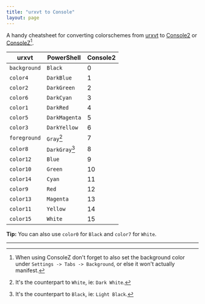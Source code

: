 ```yaml
---
title: "urxvt to Console"
layout: page
---
```


A handy cheatsheet for converting colorschemes from [urxvt](http://software.schmorp.de/pkg/rxvt-unicode.html) to [Console2](http://sourceforge.net/projects/console/) or [ConsoleZ](https://github.com/cbucher/console)[^1].

| urxvt        | PowerShell     | Console2 |
|--------------|----------------|----------|
| `background` | `Black`        | 0        |
| `color4`     | `DarkBlue`     | 1        |
| `color2`     | `DarkGreen`    | 2        |
| `color6`     | `DarkCyan`     | 3        |
| `color1`     | `DarkRed`      | 4        |
| `color5`     | `DarkMagenta`  | 5        |
| `color3`     | `DarkYellow`   | 6        |
| `foreground` | `Gray`[^2]     | 7        |
| `color8`     | `DarkGray`[^3] | 8        |
| `color12`    | `Blue`         | 9        |
| `color10`    | `Green`        | 10       |
| `color14`    | `Cyan`         | 11       |
| `color9`     | `Red`          | 12       |
| `color13`    | `Magenta`      | 13       |
| `color11`    | `Yellow`       | 14       |
| `color15`    | `White`        | 15       |

**Tip:** You can also use `color0` for `Black` and `color7` for `White`.

***

[^1]: When using ConsoleZ don't forget to also set the background color under `Settings -> Tabs -> Background`, or else it won't actually manifest.
[^2]: It's the counterpart to `White`, ie: `Dark White`.
[^3]: It's the counterpart to `Black`, ie: `Light Black`.
